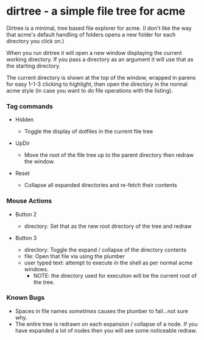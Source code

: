 dirtree - a simple file tree for acme
=====================================

Dirtree is a minimal, tree based file explorer for acme. (I don't like the way
that acme's default handling of folders opens a new folder for each directory
you click on.)

When you run dirtree it will open a new window displaying the current working
directory. If you pass a directory as an argument it will use that as the
starting directory.

The current directory is shown at the top of the window, wrapped in parens for
easy 1-1-3 clicking to highlight, then open the directory in the normal acme
style (in case you want to do file operations with the listing).


### Tag commands
- Hidden
  - Toggle the display of dotfiles in the current file tree

- UpDir
  - Move the root of the file tree up to the parent directory then redraw the
  window.

- Reset
  - Collapse all expanded directories and re-fetch their contents


### Mouse Actions
- Button 2
  - directory: Set that as the new root directory of the tree and redraw

- Button 3
  - directory: Toggle the expand / collapse of the directory contents
  - file: Open that file via using the plumber
  - user typed text: attempt to execute in the shell as per normal acme windows.
    - NOTE: the directory used for execution will be the current root of the tree.


### Known Bugs
- Spaces in file names _sometimes_ causes the plumber to fail...not sure why.
- The entire tree is redrawn on each expansion / collapse of a node. If you have
  expanded a lot of nodes then you will see some noticeable redraw.